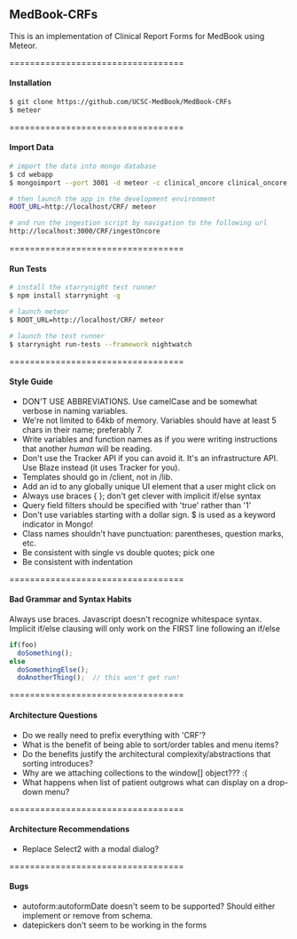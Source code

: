 ## MedBook-CRFs


This is an implementation of Clinical Report Forms for MedBook using Meteor.


==================================
#### Installation

````sh
$ git clone https://github.com/UCSC-MedBook/MedBook-CRFs
$ meteor
````



==================================
#### Import Data

````sh
# import the data into mongo database
$ cd webapp
$ mongoimport --port 3001 -d meteor -c clinical_oncore clinical_oncore.sample

# then launch the app in the development environment
ROOT_URL=http://localhost/CRF/ meteor

# and run the ingestion script by navigation to the following url
http://localhost:3000/CRF/ingestOncore
````

==================================
#### Run Tests  

````sh
# install the starrynight test runner
$ npm install starrynight -g

# launch meteor
$ ROOT_URL=http://localhost/CRF/ meteor

# launch the test runner  
$ starrynight run-tests --framework nightwatch

````

==================================
#### Style Guide  

- DON'T USE ABBREVIATIONS.  Use camelCase and be somewhat verbose in naming variables.  
- We're not limited to 64kb of memory.  Variables should have at least 5 chars in their name; preferably 7.
- Write variables and function names as if you were writing instructions that another *human* will be reading.
- Don't use the Tracker API if you can avoid it.  It's an infrastructure API.  Use Blaze instead (it uses Tracker for you).
- Templates should go in /client, not in /lib.
- Add an id to any globally unique UI element that a user might click on
- Always use braces { }; don't get clever with implicit if/else syntax
- Query field filters should be specified with 'true' rather than '1'
- Don't use variables starting with a dollar sign.  $ is used as a keyword indicator in Mongo!
- Class names shouldn't have punctuation:  parentheses, question marks, etc.
- Be consistent with single vs double quotes; pick one
- Be consistent with indentation

==================================
#### Bad Grammar and Syntax Habits

Always use braces.  Javascript doesn't recognize whitespace syntax.  
Implicit if/else clausing will only work on the FIRST line following an if/else

````js
if(foo)
  doSomething();
else
  doSomethingElse();
  doAnotherThing();  // this won't get run!  
````



==================================
#### Architecture Questions
- Do we really need to prefix everything with 'CRF'?
- What is the benefit of being able to sort/order tables and menu items?
- Do the benefits justify the architectural complexity/abstractions that sorting introduces?
- Why are we attaching collections to the window[] object???  :(
- What happens when list of patient outgrows what can display on a drop-down menu?


==================================
#### Architecture Recommendations  
- Replace Select2 with a modal dialog?


==================================
#### Bugs  
- autoform:autoformDate doesn't seem to be supported?  Should either implement or remove from schema.
- datepickers don't seem to be working in the forms
